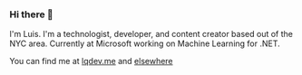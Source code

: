 ### Hi there 👋

I'm Luis. I'm a technologist, developer, and content creator based out of the NYC area. Currently at Microsoft working on Machine Learning for .NET.

You can find me at [lqdev.me](http://lqdev.me) and [elsewhere](http://lqdev.me/contact)

<a rel="me" href="https://toot.lqdev.tech/@lqdev" style="hidden:true"></a>

<!--
**lqdev/lqdev** is a ✨ _special_ ✨ repository because its `README.md` (this file) appears on your GitHub profile.

Here are some ideas to get you started:

- 🔭 I’m currently working on ...
- 🌱 I’m currently learning ...
- 👯 I’m looking to collaborate on ...
- 🤔 I’m looking for help with ...
- 💬 Ask me about ...
- 📫 How to reach me: ...
- 😄 Pronouns: ...
- ⚡ Fun fact: ...
-->
